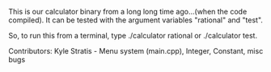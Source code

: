 This is our calculator binary from a long long time ago...(when the code compiled).  It can be tested with the argument variables "rational" and "test".


So, to run this from a terminal, type ./calculator rational or ./calculator test.

Contributors:
Kyle Stratis - Menu system (main.cpp), Integer, Constant, misc bugs


